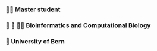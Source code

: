 
### 👩‍🎓 Master student

### 🌱 🧠 👩‍💻 Bioinformatics and Computational Biology
### 🏫 University of Bern 

<!--
**ElenaGrafUZH/ElenaGrafUZH** is a ✨ _special_ ✨ repository because its `README.md` (this file) appears on your GitHub profile.

Here are some ideas to get you started:

- 🔭 I’m currently working on ...
- 🌱 I’m currently learning ...
- 👯 I’m looking to collaborate on ...
- 🤔 I’m looking for help with ...
- 💬 Ask me about ...
- 📫 How to reach me: ...
- 😄 Pronouns: ...
- ⚡ Fun fact: ...
-->

